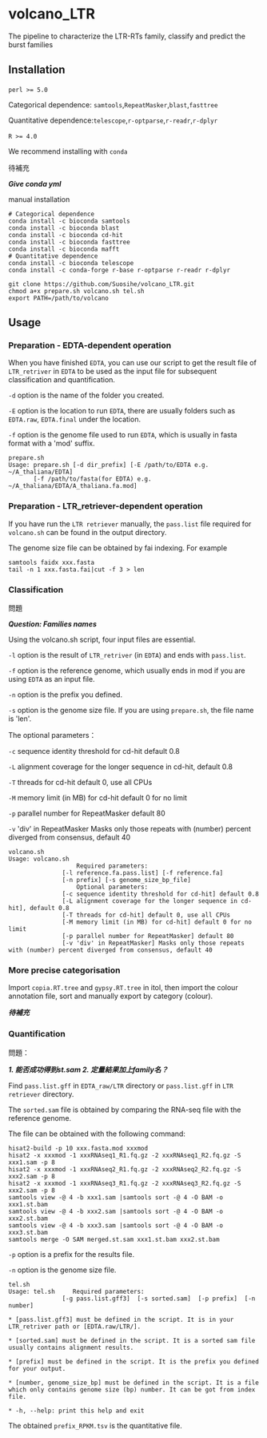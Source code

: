 # volcano_LTR
The pipeline to characterize the LTR-RTs family, classify and predict the burst families

## Installation

`perl >= 5.0`​

Categorical dependence: `samtools`,`RepeatMasker`​,`blast`​,`fasttree`​

Quantitative dependence:`telescope`,`r-optparse`,`r-readr`,`r-dplyr`

`R >= 4.0`​

We recommend installing with `conda`

待補充

***Give conda yml***

manual installation

```shell
# Categorical dependence
conda install -c bioconda samtools 
conda install -c bioconda blast
conda install -c bioconda cd-hit
conda install -c bioconda fasttree
conda install -c bioconda mafft
# Quantitative dependence
conda install -c bioconda telescope
conda install -c conda-forge r-base r-optparse r-readr r-dplyr
```


```shell
git clone https://github.com/Suosihe/volcano_LTR.git
chmod a+x prepare.sh volcano.sh tel.sh
export PATH=/path/to/volcano
```

## Usage

### Preparation - EDTA-dependent operation

When you have finished `EDTA`, you can use our script to get the result file of `LTR_retriver` in `EDTA` to be used as the input file for subsequent classification and quantification.

`-d` option is the name of the folder you created.

`-E` option is the location to run `EDTA`, there are usually folders such as `EDTA.raw`, `EDTA.final` under the location.

`-f` option is the genome file used to run `EDTA`, which is usually in fasta format with a 'mod' suffix.


```shell
prepare.sh 
Usage: prepare.sh [-d dir_prefix] [-E /path/to/EDTA e.g. ~/A_thaliana/EDTA]
       [-f /path/to/fasta(for EDTA) e.g. ~/A_thaliana/EDTA/A_thaliana.fa.mod]
```

### Preparation - LTR_retriever-dependent operation

If you have run the `LTR retriever` manually, the `pass.list` file required for `volcano.sh` can be found in the output directory. 

The genome size file can be obtained by fai indexing. For example

```shell
samtools faidx xxx.fasta
tail -n 1 xxx.fasta.fai|cut -f 3 > len
```

### Classification

問題

***Question: Families names***

Using the volcano.sh script, four input files are essential.

`-l` option is the result of `LTR_retriver` (in `EDTA`) and ends with `pass.list`.

`-f` option is the reference genome, which usually ends in mod if you are using `EDTA` as an input file.

`-n` option is the prefix you defined.

`-s` option is the genome size file. If you are using `prepare.sh`, the file name is 'len'.

The optional parameters：

`-c` sequence identity threshold for cd-hit default 0.8

`-L` alignment coverage for the longer sequence in cd-hit, default 0.8

`-T` threads for cd-hit default 0, use all CPUs

`-M` memory limit (in MB) for cd-hit default 0 for no limit

`-p` parallel number for RepeatMasker default 80

`-v` 'div' in RepeatMasker Masks only those repeats with (number) percent diverged from consensus, default 40

```
volcano.sh
Usage: volcano.sh
                   Required parameters:
               [-l reference.fa.pass.list] [-f reference.fa]
               [-n prefix] [-s genome_size_bp_file]
                   Optional parameters:
               [-c sequence identity threshold for cd-hit] default 0.8
               [-L alignment coverage for the longer sequence in cd-hit], default 0.8
               [-T threads for cd-hit] default 0, use all CPUs
               [-M memory limit (in MB) for cd-hit] default 0 for no limit
               [-p parallel number for RepeatMasker] default 80
               [-v 'div' in RepeatMasker] Masks only those repeats with (number) percent diverged from consensus, default 40
```

### More precise categorisation

Import `copia.RT.tree` and `gypsy.RT.tree` in itol, then import the colour annotation file, sort and manually export by category (colour).

***待補充***

### Quantification

問題：

***1. 能否成功得到st.sam
2. 定量結果加上family名？***

Find `pass.list.gff` in `EDTA_raw/LTR` directory or `pass.list.gff` in `LTR retriever` directory.

The `sorted.sam` file is obtained by comparing the RNA-seq file with the reference genome.

The file can be obtained with the following command:


```shell
hisat2-build -p 10 xxx.fasta.mod xxxmod
hisat2 -x xxxmod -1 xxxRNAseq1_R1.fq.gz -2 xxxRNAseq1_R2.fq.gz -S xxx1.sam -p 8
hisat2 -x xxxmod -1 xxxRNAseq2_R1.fq.gz -2 xxxRNAseq2_R2.fq.gz -S xxx2.sam -p 8
hisat2 -x xxxmod -1 xxxRNAseq3_R1.fq.gz -2 xxxRNAseq3_R2.fq.gz -S xxx2.sam -p 8
samtools view -@ 4 -b xxx1.sam |samtools sort -@ 4 -O BAM -o xxx1.st.bam
samtools view -@ 4 -b xxx2.sam |samtools sort -@ 4 -O BAM -o xxx2.st.bam
samtools view -@ 4 -b xxx3.sam |samtools sort -@ 4 -O BAM -o xxx3.st.bam
samtools merge -O SAM merged.st.sam xxx1.st.bam xxx2.st.bam
```

`-p` option is a prefix for the results file.

`-n` option is the genome size file.

```
tel.sh
Usage: tel.sh     Required parameters:
               [-g pass.list.gff3]  [-s sorted.sam]  [-p prefix]  [-n number]

* [pass.list.gff3] must be defined in the script. It is in your LTR_retriver path or [EDTA.raw/LTR/]. 

* [sorted.sam] must be defined in the script. It is a sorted sam file usually contains alignment results. 

* [prefix] must be defined in the script. It is the prefix you defined for your output. 

* [number, genome_size_bp] must be defined in the script. It is a file which only contains genome size (bp) number. It can be got from index file. 

* -h, --help: print this help and exit
```

The obtained `prefix_RPKM.tsv` is the quantitative file.
